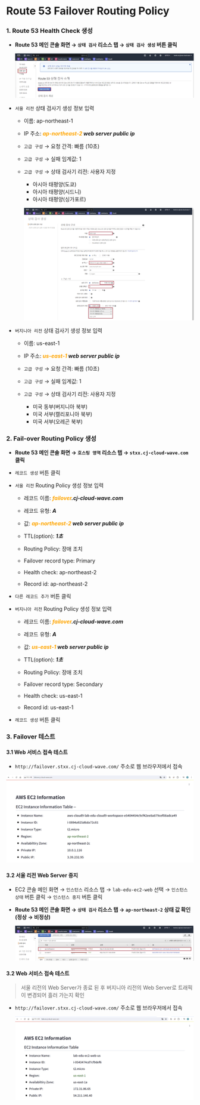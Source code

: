 # Route 53 Failover Routing Policy

### 1. Route 53 Health Check 생성

- **Route 53 메인 콘솔 화면 → `상태 검사` 리소스 탭 → `상태 검사 생성` 버튼 클릭**

    ![alt text](./img/failover_01.png)

- `서울 리전` 상태 검사기 생성 정보 입력

    - 이름: ap-northeast-1

    - IP 주소: ***<span style="color:orange">ap-northeast-2</span> web server public ip***

    - `고급 구성` → 요청 간격: 빠름 (10초)

    - `고급 구성` → 실패 임계값: 1

    - `고급 구성` → 상태 검사기 리전: 사용자 지정
  
        - 아시아 태평양(도쿄)
        - 아시아 태평양(시드니)
        - 아시아 태평양(싱가포르)

        ![alt text](./img/failover_02.png)

- `버지니아 리전` 상태 검사기 생성 정보 입력

    - 이름: us-east-1

    - IP 주소: ***<span style="color:orange">us-east-1</span> web server public ip***

    - `고급 구성` → 요청 간격: 빠름 (10초)

    - `고급 구성` → 실패 임계값: 1

    - `고급 구성` → 상태 검사기 리전: 사용자 지정
  
        - 미국 동부(버지니아 북부)
        - 미국 서부(캘리포니아 북부)
        - 미국 서부(오레곤 북부)

### 2. Fail-over Routing Policy 생성 

- **Route 53 메인 콘솔 화면 → `호스팅 영역` 리소스 탭 → `stxx.cj-cloud-wave.com` 클릭**

- `레코드 생성` 버튼 클릭

- `서울 리전` Routing Policy 생성 정보 입력

    - 레코드 이름: ***<span style="color:orange">failover</span>.cj-cloud-wave.com***

    - 레코드 유형: ***A***

    - 값: ***<span style="color:orange">ap-northeast-2</span> web server public ip***

    - TTL(option): ***1초***

    - Routing Policy: 장애 조치

    - Failover record type: Primary

    - Health check: ap-northeast-2

    - Record id: ap-northeast-2

- `다른 레코드 추가` 버튼 클릭

- `버지니아 리전` Routing Policy 생성 정보 입력

    - 레코드 이름: ***<span style="color:orange">failover</span>.cj-cloud-wave.com***

    - 레코드 유형: ***A***

    - 값: ***<span style="color:orange">us-east-1</span> web server public ip***

    - TTL(option): ***1초***

    - Routing Policy: 장애 조치

    - Failover record type: Secondary

    - Health check: us-east-1

    - Record id: us-east-1

- `레코드 생성` 버튼 클릭

### 3. Failover 테스트 

#### 3.1 Web 서비스 접속 테스트 

- `http://failover.stxx.cj-cloud-wave.com/` 주소로 웹 브라우저에서 접속

![alt text](./img/failover_03.png)

#### 3.2 서울 리전 Web Server 중지

- EC2 콘솔 메인 화면 → `인스턴스` 리소스 탭 → `lab-edu-ec2-web` 선택 → `인스턴스 상태` 버튼 클릭 → `인스턴스 중지` 버튼 클릭

- **Route 53 메인 콘솔 화면 → `상태 검사` 리소스 탭 → `ap-northeast-2` 상태 값 확인 (정상 → 비정상)**

    ![alt text](./img/failover_04.png)

#### 3.2 Web 서비스 접속 테스트

> 서울 리전의 Web Server가 종료 된 후 버지니아 리전의 Web Server로 트래픽이 변경되어 흘러 가는지 확인

- `http://failover.stxx.cj-cloud-wave.com/` 주소로 웹 브라우저에서 접속

    ![alt text](./img/failover_05.png)

<br>